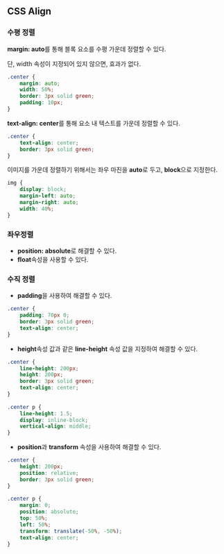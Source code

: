## CSS Align

### 수평 정렬

**margin: auto**를 통해 블록 요소를 수평 가운데 정렬할 수 있다.

단, width 속성이 지정되어 있지 않으면, 효과가 없다.

```css
.center {
    margin: auto;
    width: 50%;
    border: 3px solid green;
    padding: 10px;
}
```

**text-align: center**를 통해 요소 내 텍스트를 가운데 정렬할 수 있다.

```css
.center {
    text-align: center;
    border: 3px solid green;
}
```

이미지를 가운데 정렬하기 위해서는 좌우 마진을 **auto**로 두고, **block**으로 지정한다.

```css
img {
    display: block;
    margin-left: auto;
    margin-right: auto;
    width: 40%;
}
```

### 좌우정렬

- **position: absolute**로 해결할 수 있다.
- **float**속성을 사용할 수 있다.

### 수직 정렬

- **padding**을 사용하여 해결할 수 있다.

```css
.center {
    padding: 70px 0;
    border: 3px solid green;
    text-align: center;
}
```

- **height**속성 값과 같은 **line-height** 속성 값을 지정하여 해결할 수 있다.

```css
.center {
    line-height: 200px;
    height: 200px;
    border: 3px solid green;
    text-align: center;
}
    
.center p {
    line-height: 1.5;
    display: inline-block;
    vertical-align: middle;
}
```

- **position**과 **transform** 속성을 사용하여 해결할 수 있다.

```css
.center { 
    height: 200px;
    position: relative;
    border: 3px solid green; 
}
    
.center p {
    margin: 0;
    position: absolute;
    top: 50%;
    left: 50%;
    transform: translate(-50%, -50%);
    text-align: center;
}
```



